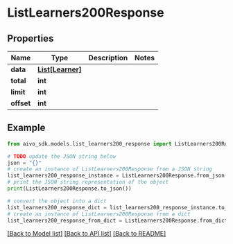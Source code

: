# ListLearners200Response


## Properties

Name | Type | Description | Notes
------------ | ------------- | ------------- | -------------
**data** | [**List[Learner]**](Learner.md) |  | 
**total** | **int** |  | 
**limit** | **int** |  | 
**offset** | **int** |  | 

## Example

```python
from aivo_sdk.models.list_learners200_response import ListLearners200Response

# TODO update the JSON string below
json = "{}"
# create an instance of ListLearners200Response from a JSON string
list_learners200_response_instance = ListLearners200Response.from_json(json)
# print the JSON string representation of the object
print(ListLearners200Response.to_json())

# convert the object into a dict
list_learners200_response_dict = list_learners200_response_instance.to_dict()
# create an instance of ListLearners200Response from a dict
list_learners200_response_from_dict = ListLearners200Response.from_dict(list_learners200_response_dict)
```
[[Back to Model list]](../README.md#documentation-for-models) [[Back to API list]](../README.md#documentation-for-api-endpoints) [[Back to README]](../README.md)


